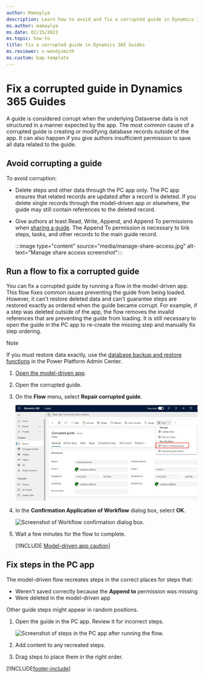 ```yaml
---
author: Mamaylya
description: Learn how to avoid and fix a corrupted guide in Dynamics 365 Guides
ms.author: mamaylya
ms.date: 02/15/2023
ms.topic: how-to
title: Fix a corrupted guide in Dynamics 365 Guides
ms.reviewer: v-wendysmith
ms.custom: bap-template
---
```


# Fix a corrupted guide in Dynamics 365 Guides

A guide is considered corrupt when the underlying Dataverse data is not structured in a manner expected by the app. The most common cause of a corrupted guide is creating or modifying database records outside of the app. It can also happen if you give authors insufficient permission to save all data related to the guide.

## Avoid corrupting a guide

To avoid corruption:

- Delete steps and other data through the PC app only. The PC app ensures that related records are updated after a record is deleted. If you delete single records through the model-driven app or elsewhere, the guide may still contain references to the deleted record.
- Give authors at least Read, Write, Append, and Append To permissions when [sharing a guide](admin-share-guide.md). The Append To permission is necessary to link steps, tasks, and other records to the main guide record.

  :::image type="content" source="media/manage-share-access.jpg" alt-text="Manage share access screenshot":::

## Run a flow to fix a corrupted guide

You can fix a corrupted guide by running a flow in the model-driven app. This flow fixes common issues preventing the guide from being loaded. However, it can't restore deleted data and can't guarantee steps are restored exactly as ordered when the guide became corrupt. For example, if a step was deleted outside of the app, the flow removes the invalid references that are preventing the guide from loading. It is still necessary to open the guide in the PC app to re-create the missing step and manually fix step ordering.

> [!NOTE]
> If you must restore data exactly, use the [database backup and restore functions](/power-platform/admin/backup-restore-environments) in the Power Platform Admin Center.

1. [Open the model-driven app](open-model-driven-app.md).

1. Open the corrupted guide.

1. On the **Flow** menu, select **Repair corrupted guide**.

    ![Screenshot of Repair corrupted guide flow command.](media/repair-corrupted-guide-flow.jpg "Screenshot of Repair corrupted guide flow command")

1. In the **Confirmation Application of Workflow** dialog box, select **OK**.

    ![Screenshot of Workflow confirmation dialog box.](media/workflow-confirmation.jpg "Screenshot of Workflow confirmation dialog box")

1. Wait a few minutes for the flow to complete.

   [!INCLUDE [Model-driven app caution](../includes/model-driven-app-caution.md)]

## Fix steps in the PC app

The model-driven flow recreates steps in the correct places for steps that:

- Weren't saved correctly because the **Append to** permission was missing
- Were deleted in the model-driven app

Other guide steps might appear in random positions.

1. Open the guide in the PC app. Review it for incorrect steps.

   ![Screenshot of steps in the PC app after running the flow.](media/corrupted-guide-pc-app-steps.jpg "Screenshot of steps in the PC app after running the flow")

1. Add content to any recreated steps.

1. Drag steps to place them in the right order.

[!INCLUDE[footer-include](../includes/footer-banner.md)]
